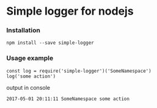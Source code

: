 # Simple logger for nodejs

### Installation
```
npm install --save simple-logger
```

### Usage example
```
const log = require('simple-logger')('SomeNamespace')
log('some action')
```

output in console
```
2017-05-01 20:11:11 SomeNamespace some action
```
